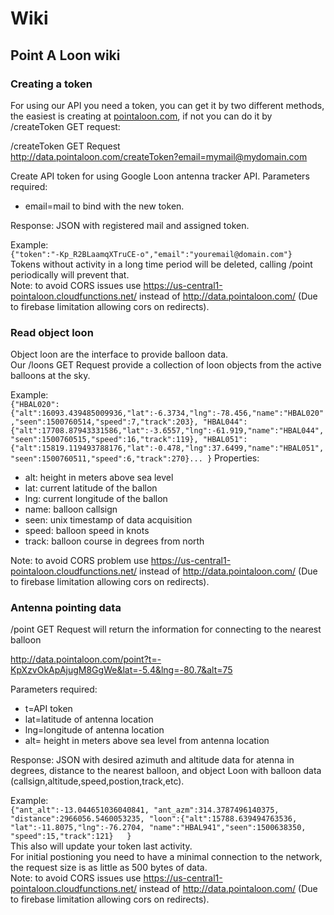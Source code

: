 # Wiki

## Point A Loon wiki

### Creating a token
For using our API you need a token, you can get it by two different methods, the easiest is creating at [pointaloon.com](http://pointaloon.com/), if not you can do it by /createToken GET request:  

/createToken GET Request  
<http://data.pointaloon.com/createToken?email=mymail@mydomain.com>  
  
Create API token for using Google Loon antenna tracker API. 
Parameters required:  
- email=mail to bind with the new token.  

Response: JSON with registered mail and assigned token.  

Example:  
`{"token":"-Kp_R2BLaamqXTruCE-o","email":"youremail@domain.com"}`  
Tokens without activity in a long time period will be deleted, calling /point periodically will prevent that.   
Note: to avoid CORS issues use https://us-central1-pointaloon.cloudfunctions.net/ instead of http://data.pointaloon.com/ (Due to firebase limitation allowing cors on redirects).  
### Read object loon
Object loon are the interface to provide balloon data.  
Our /loons GET Request provide a collection of loon objects from the active balloons at the sky.
 
Example:  
`{"HBAL020":{"alt":16093.439485009936,"lat":-6.3734,"lng":-78.456,"name":"HBAL020","seen":1500760514,"speed":7,"track":203}, "HBAL044":{"alt":17708.87943331586,"lat":-3.6557,"lng":-61.919,"name":"HBAL044","seen":1500760515,"speed":16,"track":119}, "HBAL051":{"alt":15819.119493788176,"lat":-0.478,"lng":37.6499,"name":"HBAL051","seen":1500760511,"speed":6,"track":270}...
}` 
Properties: 
- alt: height in meters above sea level
- lat: current latitude of the ballon
- lng: current longitude of the ballon
- name: balloon callsign
- seen: unix timestamp of data acquisition
- speed: balloon speed in knots
- track: balloon course in degrees from north

Note: to avoid CORS problem use https://us-central1-pointaloon.cloudfunctions.net/ instead of http://data.pointaloon.com/ (Due to firebase limitation allowing cors on redirects).

### Antenna pointing data
/point GET Request will return the information for connecting to the nearest balloon  

<http://data.pointaloon.com/point?t=-KpXzvOkApAjugM8GgWe&lat=-5.4&lng=-80.7&alt=75>  

Parameters required: 
- t=API token  
- lat=latitude of antenna location  
- lng=longitude of antenna location  
- alt= height in meters above sea level from antenna location  

Response: JSON with desired azimuth and altitude data for atenna in degrees, distance to the nearest balloon, and object Loon with balloon data (callsign,altitude,speed,postion,track,etc).  

Example:  
`{"ant_alt":-13.044651036040841, "ant_azm":314.3787496140375, "distance":2966056.5460053235, "loon":{"alt":15788.639494763536, "lat":-11.8075,"lng":-76.2704, "name":"HBAL941","seen":1500638350, "speed":15,"track":121}  
}`   
This also will update your token last activity.   
For initial postioning you need to have a minimal connection to the network, the request size is as little as 500 bytes of data.  
Note: to avoid CORS issues use https://us-central1-pointaloon.cloudfunctions.net/ instead of http://data.pointaloon.com/ (Due to firebase limitation allowing cors on redirects).  
